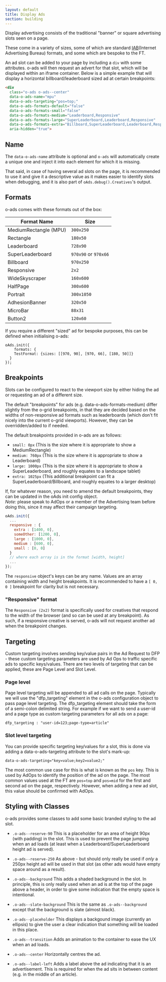 ```yaml
---
layout: default
title: Display Ads
section: building
---
```


Display advertising consists of the traditional "banner" or square advertising slots seen on a page.

These come in a variety of sizes, some of which are standard [IAB](https://iabuk.net)(Internet Advertising Bureau) formats, and some which are bespoke to the FT.

An ad slot can be added to your page by including a `div` with some attributes. o-ads will then request an advert for that slot, which will be displayed within an iframe container. Below is a simple example that will display a horizontal billboard/leaderboard sized ad at certain breakpoints:

```html
<div
  class="o-ads o-ads--center"
  data-o-ads-name="mpu"
  data-o-ads-targeting="pos=top;"
  data-o-ads-formats-default="false"
  data-o-ads-formats-small="false"
  data-o-ads-formats-medium="Leaderboard,Responsive"
  data-o-ads-formats-large="SuperLeaderboard,Leaderboard,Responsive"
  data-o-ads-formats-extra="Billboard,SuperLeaderboard,Leaderboard,Responsive"
  aria-hidden="true">
```

## Name
The `data-o-ads-name` attribute is optional and `o-ads` will automatically create a unique one and inject it into each element for which it is missing.

That said, in case of having several ad slots on the page, it is recommended to use it and give it a descriptive value as it makes easier to identify slots when debugging, and it is also part of `oAds.debug().Creatives`'s output.


## Formats

o-ads comes with these formats out of the box:  

Format Name | Size  
---|---  
MediumRectangle (MPU) | `300x250`
Rectangle | `180x50`
Leaderboard | `728x90`
SuperLeaderboard | `970x90` or `970x66`
Billboard | `970x250`
Responsive | `2x2`
WideSkyscraper | `160x600`
HalfPage | `300x600`
Portrait | `300x1050`
AdhesionBanner | `320x50`
MicroBar | `88x31`
Button2 | `120x60`

If you require a different "sized" ad for bespoke purposes, this can be defined when initialising o-ads:

```
oAds.init({
	formats: {
    TestFormat: {sizes: [[970, 90], [970, 66], [180, 50]]}
  }
});
```

## Breakpoints

Slots can be configured to react to the viewport size by either hiding the ad or requesting an ad of a different size.

The default "breakpoints" for ads (e.g. data-o-ads-formats-medium) differ slightly from the o-grid breakpoints, in that they are decided based on the widths of non-responsive ad formats such as leaderboards (which don't fit nicely into the current o-grid viewports). However, they can be overridden/added to if needed.

The default breakpoints provided in o-ads are as follows:

* `small: 0px` (This is the size where it is appropriate to show a MediumRectangle)
* `medium: 760px` (This is the size where it is appropriate to show a Leaderboard)
* `large: 1000px` (This is the size where it is appropriate to show a SuperLeaderboard,  and roughly equates to a landscape tablet)
* `extra: 1025px` (This additional breakpoint can fit a SuperLeaderboard/Billboard, and roughly equates to a larger desktop)

If, for whatever reason, you need to amend the default breakpoints, they can be updated in the oAds init config object.  
*Note:* please speak to AdOps or a member of the Advertising team before doing this, since it may affect their campaign targeting.

```js
oAds.init({
  ...
  responsive : {
    extra : [1400, 0],
    someOther: [1200, 0],
    large : [1000, 0],
    medium : [600, 0],
    small : [0, 0]
  }
  // where each array is in the format [width, height]
  ...
});
```

The `responsive` object's keys can be any name. Values are an array containing width and height breakpoints. It is recommended to have a `[ 0, 0 ]` breakpoint for clarity but is not necessary.

### "Responsive" format

The `Responsive (2x2)` format is specifically used for creatives that respond to the width of the browser (and so can be used at any breakpoint). As such, if a responsive creative is served, o-ads will not request another ad when the breakpoint changes.

## Targeting

Custom targeting involves sending key/value pairs in the Ad Request to DFP - these custom targeting parameters are used by Ad Ops to traffic specific ads to specific keys/values.
There are two levels of targeting that can be applied, these are Page Level and Slot Level.

### Page level
Page level targeting will be appended to all ad calls on the page.
Typically we will use the "dfp_targeting" element in the o-ads configuration object to pass page level targeting. The dfp_targeting element should take the form of a semi-colon delimited string. For example if we want to send a user-id and a page type as custom targeting parameters for all ads on a page:

`dfp_targeting : "user-id=123;page-type=article"`

### Slot level targeting
You can provide specific targeting key/values for a slot, this is done via adding a data-o-ads-targeting attribute to the slot's mark-up:

`data-o-ads-targeting="key=value;key2=value2;"`

The most common use case for this is what is known as the `pos` key. This is used by AdOps to identify the position of the ad on the page. The most common values used at the FT are `pos=top` and `pos=mid` for the first and second ad on the page, respectively. However, when adding a new ad slot, this value should be confirmed with AdOps.

## Styling with Classes

o-ads provides some classes to add some basic branded styling to the ad slot.

* `.o-ads--reserve-90`
This is a placeholder for an area of height 90px (with padding) in the slot. This is used to prevent the page jumping when an ad loads (at least when a Leaderboard/SuperLeaderboard height ad is served).

* `.o-ads--reserve-250`
As above - but should only really be used if _only_ a 250px height ad will be used in that slot (as other ads would have empty space around as a result).

* `.o-ads--background`
This adds a shaded background in the slot. In principle, this is only really used when an ad is at the top of the page above a header, in order to give some indication that the empty space is intentional.

* `.o-ads--slate-background`
This is the same as `.o-ads--background` except that the background is slate (almost black).

* `.o-ads--placeholder`
This displays a backgound image (currently an ellipsis) to give the user a clear indication that something will be loaded in this place.

* `.o-ads--transition`
Adds an animation to the container to ease the UX when an ad loads.

* `.o-ads--center`
Horizontally centres the ad.

* `.o-ads--label-left`
Adds a label above the ad indicating that it is an advertisement. This is required for when the ad sits in between content (e.g. in the middle of an article).
